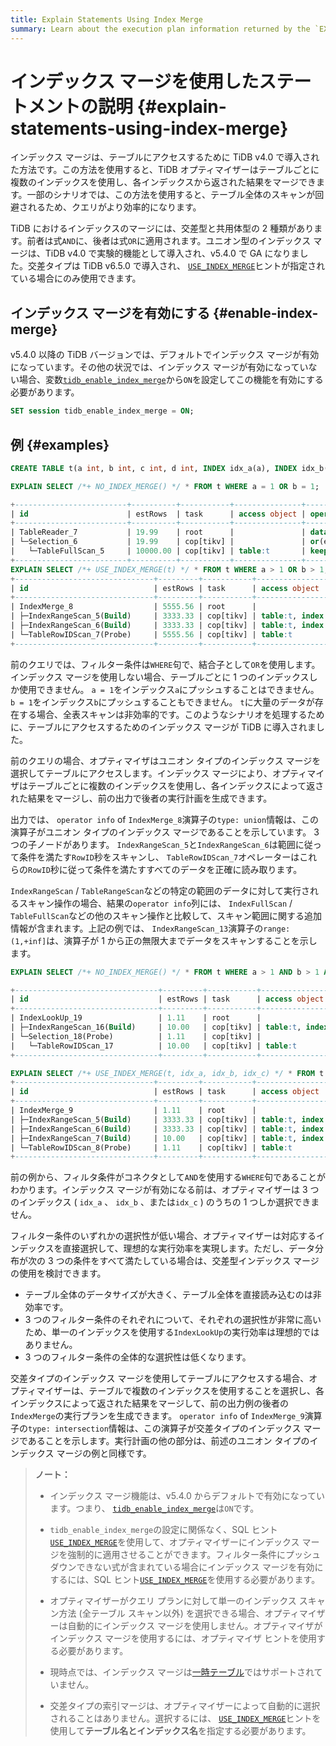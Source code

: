 ```yaml
---
title: Explain Statements Using Index Merge
summary: Learn about the execution plan information returned by the `EXPLAIN` statement in TiDB.
---
```


# インデックス マージを使用したステートメントの説明 {#explain-statements-using-index-merge}

インデックス マージは、テーブルにアクセスするために TiDB v4.0 で導入された方法です。この方法を使用すると、TiDB オプティマイザーはテーブルごとに複数のインデックスを使用し、各インデックスから返された結果をマージできます。一部のシナリオでは、この方法を使用すると、テーブル全体のスキャンが回避されるため、クエリがより効率的になります。

TiDB におけるインデックスのマージには、交差型と共用体型の 2 種類があります。前者は式`AND`に、後者は式`OR`に適用されます。ユニオン型のインデックス マージは、TiDB v4.0 で実験的機能として導入され、v5.4.0 で GA になりました。交差タイプは TiDB v6.5.0 で導入され、 [`USE_INDEX_MERGE`](/optimizer-hints.md#use_index_merget1_name-idx1_name--idx2_name-)ヒントが指定されている場合にのみ使用できます。

## インデックス マージを有効にする {#enable-index-merge}

v5.4.0 以降の TiDB バージョンでは、デフォルトでインデックス マージが有効になっています。その他の状況では、インデックス マージが有効になっていない場合、変数[`tidb_enable_index_merge`](/system-variables.md#tidb_enable_index_merge-new-in-v40)から`ON`を設定してこの機能を有効にする必要があります。

```sql
SET session tidb_enable_index_merge = ON;
```

## 例 {#examples}

```sql
CREATE TABLE t(a int, b int, c int, d int, INDEX idx_a(a), INDEX idx_b(b), INDEX idx_c(c), INDEX idx_d(d));
```

```sql
EXPLAIN SELECT /*+ NO_INDEX_MERGE() */ * FROM t WHERE a = 1 OR b = 1;

+-------------------------+----------+-----------+---------------+--------------------------------------+
| id                      | estRows  | task      | access object | operator info                        |
+-------------------------+----------+-----------+---------------+--------------------------------------+
| TableReader_7           | 19.99    | root      |               | data:Selection_6                     |
| └─Selection_6           | 19.99    | cop[tikv] |               | or(eq(test.t.a, 1), eq(test.t.b, 1)) |
|   └─TableFullScan_5     | 10000.00 | cop[tikv] | table:t       | keep order:false, stats:pseudo       |
+-------------------------+----------+-----------+---------------+--------------------------------------+
EXPLAIN SELECT /*+ USE_INDEX_MERGE(t) */ * FROM t WHERE a > 1 OR b > 1;
+-------------------------------+---------+-----------+-------------------------+------------------------------------------------+
| id                            | estRows | task      | access object           | operator info                                  |
+-------------------------------+---------+-----------+-------------------------+------------------------------------------------+
| IndexMerge_8                  | 5555.56 | root      |                         | type: union                                    |
| ├─IndexRangeScan_5(Build)     | 3333.33 | cop[tikv] | table:t, index:idx_a(a) | range:(1,+inf], keep order:false, stats:pseudo |
| ├─IndexRangeScan_6(Build)     | 3333.33 | cop[tikv] | table:t, index:idx_b(b) | range:(1,+inf], keep order:false, stats:pseudo |
| └─TableRowIDScan_7(Probe)     | 5555.56 | cop[tikv] | table:t                 | keep order:false, stats:pseudo                 |
+-------------------------------+---------+-----------+-------------------------+------------------------------------------------+
```

前のクエリでは、フィルター条件は`WHERE`句で、結合子として`OR`を使用します。インデックス マージを使用しない場合、テーブルごとに 1 つのインデックスしか使用できません。 `a = 1`をインデックス`a`にプッシュすることはできません。 `b = 1`をインデックス`b`にプッシュすることもできません。 `t`に大量のデータが存在する場合、全表スキャンは非効率的です。このようなシナリオを処理するために、テーブルにアクセスするためのインデックス マージが TiDB に導入されました。

前のクエリの場合、オプティマイザはユニオン タイプのインデックス マージを選択してテーブルにアクセスします。インデックス マージにより、オプティマイザはテーブルごとに複数のインデックスを使用し、各インデックスによって返された結果をマージし、前の出力で後者の実行計画を生成できます。

出力では、 `operator info` of `IndexMerge_8`演算子の`type: union`情報は、この演算子がユニオン タイプのインデックス マージであることを示しています。 3 つの子ノードがあります。 `IndexRangeScan_5`と`IndexRangeScan_6`は範囲に従って条件を満たす`RowID`秒をスキャンし、 `TableRowIDScan_7`オペレーターはこれらの`RowID`秒に従って条件を満たすすべてのデータを正確に読み取ります。

`IndexRangeScan` / `TableRangeScan`などの特定の範囲のデータに対して実行されるスキャン操作の場合、結果の`operator info`列には、 `IndexFullScan` / `TableFullScan`などの他のスキャン操作と比較して、スキャン範囲に関する追加情報が含まれます。上記の例では、 `IndexRangeScan_13`演算子の`range:(1,+inf]`は、演算子が 1 から正の無限大までデータをスキャンすることを示します。

```sql
EXPLAIN SELECT /*+ NO_INDEX_MERGE() */ * FROM t WHERE a > 1 AND b > 1 AND c = 1;  -- Does not use index merge

+--------------------------------+---------+-----------+-------------------------+---------------------------------------------+
| id                             | estRows | task      | access object           | operator info                               |
+--------------------------------+---------+-----------+-------------------------+---------------------------------------------+
| IndexLookUp_19                 | 1.11    | root      |                         |                                             |
| ├─IndexRangeScan_16(Build)     | 10.00   | cop[tikv] | table:t, index:idx_c(c) | range:[1,1], keep order:false, stats:pseudo |
| └─Selection_18(Probe)          | 1.11    | cop[tikv] |                         | gt(test.t.a, 1), gt(test.t.b, 1)            |
|   └─TableRowIDScan_17          | 10.00   | cop[tikv] | table:t                 | keep order:false, stats:pseudo              |
+--------------------------------+---------+-----------+-------------------------+---------------------------------------------+

EXPLAIN SELECT /*+ USE_INDEX_MERGE(t, idx_a, idx_b, idx_c) */ * FROM t WHERE a > 1 AND b > 1 AND c = 1;  -- Uses index merge
+-------------------------------+---------+-----------+-------------------------+------------------------------------------------+
| id                            | estRows | task      | access object           | operator info                                  |
+-------------------------------+---------+-----------+-------------------------+------------------------------------------------+
| IndexMerge_9                  | 1.11    | root      |                         | type: intersection                             |
| ├─IndexRangeScan_5(Build)     | 3333.33 | cop[tikv] | table:t, index:idx_a(a) | range:(1,+inf], keep order:false, stats:pseudo |
| ├─IndexRangeScan_6(Build)     | 3333.33 | cop[tikv] | table:t, index:idx_b(b) | range:(1,+inf], keep order:false, stats:pseudo |
| ├─IndexRangeScan_7(Build)     | 10.00   | cop[tikv] | table:t, index:idx_c(c) | range:[1,1], keep order:false, stats:pseudo    |
| └─TableRowIDScan_8(Probe)     | 1.11    | cop[tikv] | table:t                 | keep order:false, stats:pseudo                 |
+-------------------------------+---------+-----------+-------------------------+------------------------------------------------+
```

前の例から、フィルタ条件がコネクタとして`AND`を使用する`WHERE`句であることがわかります。インデックス マージが有効になる前は、オプティマイザーは 3 つのインデックス ( `idx_a` 、 `idx_b` 、または`idx_c` ) のうちの 1 つしか選択できません。

フィルター条件のいずれかの選択性が低い場合、オプティマイザーは対応するインデックスを直接選択して、理想的な実行効率を実現します。ただし、データ分布が次の 3 つの条件をすべて満たしている場合は、交差型インデックス マージの使用を検討できます。

-   テーブル全体のデータサイズが大きく、テーブル全体を直接読み込むのは非効率です。
-   3 つのフィルター条件のそれぞれについて、それぞれの選択性が非常に高いため、単一のインデックスを使用する`IndexLookUp`の実行効率は理想的ではありません。
-   3 つのフィルター条件の全体的な選択性は低くなります。

交差タイプのインデックス マージを使用してテーブルにアクセスする場合、オプティマイザーは、テーブルで複数のインデックスを使用することを選択し、各インデックスによって返された結果をマージして、前の出力例の後者の`IndexMerge`の実行プランを生成できます。 `operator info` of `IndexMerge_9`演算子の`type: intersection`情報は、この演算子が交差タイプのインデックス マージであることを示します。実行計画の他の部分は、前述のユニオン タイプのインデックス マージの例と同様です。

> **ノート：**
>
> -   インデックス マージ機能は、v5.4.0 からデフォルトで有効になっています。つまり、 [`tidb_enable_index_merge`](/system-variables.md#tidb_enable_index_merge-new-in-v40)は`ON`です。
>
> -   `tidb_enable_index_merge`の設定に関係なく、SQL ヒント[`USE_INDEX_MERGE`](/optimizer-hints.md#use_index_merget1_name-idx1_name--idx2_name-)を使用して、オプティマイザーにインデックス マージを強制的に適用させることができます。フィルター条件にプッシュ ダウンできない式が含まれている場合にインデックス マージを有効にするには、SQL ヒント[`USE_INDEX_MERGE`](/optimizer-hints.md#use_index_merget1_name-idx1_name--idx2_name-)を使用する必要があります。
>
> -   オプティマイザーがクエリ プランに対して単一のインデックス スキャン方法 (全テーブル スキャン以外) を選択できる場合、オプティマイザーは自動的にインデックス マージを使用しません。オプティマイザがインデックス マージを使用するには、オプティマイザ ヒントを使用する必要があります。
>
> -   現時点では、インデックス マージは[一時テーブル](/temporary-tables.md)ではサポートされていません。
>
> -   交差タイプの索引マージは、オプティマイザーによって自動的に選択されることはありません。選択するには、 [`USE_INDEX_MERGE`](/optimizer-hints.md#use_index_merget1_name-idx1_name--idx2_name-)ヒントを使用して**テーブル名とインデックス名**を指定する必要があります。
